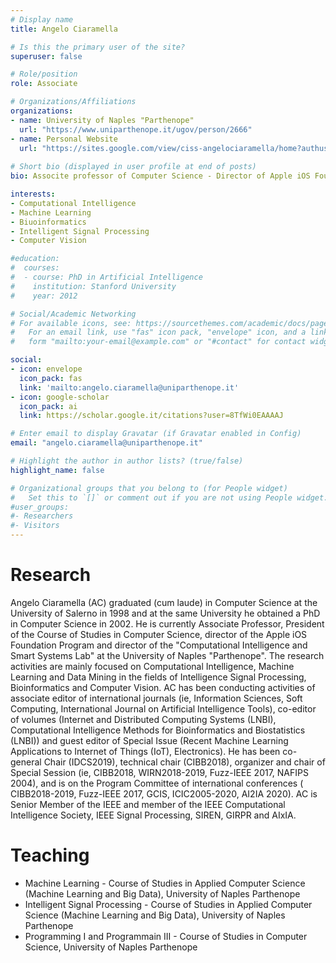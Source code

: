 ```yaml
---
# Display name
title: Angelo Ciaramella

# Is this the primary user of the site?
superuser: false

# Role/position
role: Associate

# Organizations/Affiliations
organizations:
- name: University of Naples "Parthenope"
  url: "https://www.uniparthenope.it/ugov/person/2666"
- name: Personal Website
  url: "https://sites.google.com/view/ciss-angelociaramella/home?authuser=2"
  
# Short bio (displayed in user profile at end of posts)
bio: Associte professor of Computer Science - Director of Apple iOS Foundation Program Parthenope - Head of the research  laboratory Computational Intelligence & Smart System Lab - Department of Science and Technology of the University of Naples "Parthenope". 

interests:
- Computational Intelligence 
- Machine Learning
- Biuoinformatics 
- Intelligent Signal Processing 
- Computer Vision 

#education:
#  courses:
#  - course: PhD in Artificial Intelligence
#    institution: Stanford University
#    year: 2012

# Social/Academic Networking
# For available icons, see: https://sourcethemes.com/academic/docs/page-builder/#icons
#   For an email link, use "fas" icon pack, "envelope" icon, and a link in the
#   form "mailto:your-email@example.com" or "#contact" for contact widget.

social:
- icon: envelope
  icon_pack: fas
  link: 'mailto:angelo.ciaramella@uniparthenope.it'
- icon: google-scholar
  icon_pack: ai
  link: https://scholar.google.it/citations?user=8TfWi0EAAAAJ

# Enter email to display Gravatar (if Gravatar enabled in Config)
email: "angelo.ciaramella@uniparthenope.it"

# Highlight the author in author lists? (true/false)
highlight_name: false

# Organizational groups that you belong to (for People widget)
#   Set this to `[]` or comment out if you are not using People widget.
#user_groups:
#- Researchers
#- Visitors
---
```


# Research
Angelo Ciaramella (AC) graduated (cum laude) in Computer Science at the University of Salerno in 1998 and at the same University he obtained a PhD in Computer Science in 2002. He is currently Associate Professor, President  of the Course of Studies in Computer Science, director of the Apple iOS Foundation Program and director of the "Computational Intelligence and Smart Systems Lab" at the University of Naples "Parthenope". The research activities are mainly focused on Computational Intelligence, Machine Learning and Data Mining in the fields of Intelligence Signal Processing, Bioinformatics and Computer Vision. AC has been conducting  activities of associate editor of international journals (ie, Information Sciences, Soft Computing, International Journal on Artificial Intelligence Tools), co-editor of volumes (Internet and Distributed Computing Systems (LNBI), Computational Intelligence Methods for Bioinformatics and Biostatistics (LNBI)) and guest editor of Special Issue (Recent Machine Learning Applications to Internet of Things (IoT), Electronics). He has been co-general Chair (IDCS2019), technical chair (CIBB2018), organizer and chair of Special Session (ie, CIBB2018, WIRN2018-2019, Fuzz-IEEE 2017, NAFIPS 2004), and is on the Program Committee of international conferences ( CIBB2018-2019, Fuzz-IEEE 2017, GCIS, ICIC2005-2020, AI2IA 2020). AC is Senior Member of the IEEE and member of the IEEE Computational Intelligence Society, IEEE Signal Processing, SIREN, GIRPR and AIxIA.

# Teaching
- Machine Learning - Course of Studies in Applied Computer Science (Machine Learning and Big Data), University of Naples Parthenope
- Intelligent Signal Processing - Course of Studies in Applied Computer Science (Machine Learning and Big Data), University of Naples Parthenope
- Programming I and Programmain III - Course of Studies in Computer Science, University of Naples Parthenope
